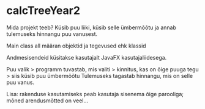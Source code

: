 # calcTreeYear2
Mida projekt teeb?
Küsib puu liiki, küsib selle ümbermõõtu ja annab tulemuseks hinnangu puu vanusest.

Main class all määran objektid ja tegevused ehk klassid

Andmesisendeid küsitakse kasutajalt JavaFX kasutajaliidesega.

Puu valik > programm tuvastab, mis valiti > kinnitus, kas on õige puuga tegu > siis küsib puu ümbermõõtu
Tulemuseks tagastab hinnangu, mis on selle puu vanus.

Lisa:
rakenduse kasutamiseks peab kasutaja sisenema õige parooliga;
mõned arendusmõtted on veel...
